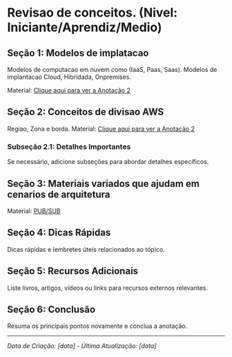 # Revisao de conceitos. (Nivel: Iniciante/Aprendiz/Medio)

## Seção 1: Modelos de implatacao 

Modelos de computacao em nuvem como (IaaS, Paas, Saas).
Modelos de implantacao Cloud, Hibridada, Onpremises.

Material: [Clique aqui para ver a Anotação 2](modelos-implementacao/modelos-implementacao.md)

## Seção 2: Conceitos de divisao AWS

Regiao, Zona e borda.
Material: [Clique aqui para ver a Anotação 2](conceitos-divisao/conceitos-divisao.md)

### Subseção 2.1: Detalhes Importantes

Se necessário, adicione subseções para abordar detalhes específicos.

## Seção 3: Materiais variados que ajudam em cenarios de arquitetura

Material: [PUB/SUB](https://aws.amazon.com/pt/what-is/pub-sub-messaging/)

## Seção 4: Dicas Rápidas

Dicas rápidas e lembretes úteis relacionados ao tópico.

## Seção 5: Recursos Adicionais

Liste livros, artigos, vídeos ou links para recursos externos relevantes.

## Seção 6: Conclusão

Resuma os principais pontos novamente e conclua a anotação.

---

_Data de Criação: [data] - Última Atualização: [data]_
